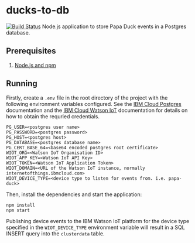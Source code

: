 # ducks-to-db
[![Build Status](https://travis-ci.org/Project-Owl/ducks-to-db.svg?branch=master)](https://travis-ci.org/Project-Owl/ducks-to-db)
Node.js application to store Papa Duck events in a Postgres database.
## Prerequisites
1. [Node.js and npm](https://nodejs.org/en/download/)

## Running
Firstly, create a `.env` file in the root directory of the project with the following environment variables configured. See the [IBM Cloud Postgres](https://console.bluemix.net/docs/services/databases-for-postgresql/connecting-external.html#connecting-external-app) documentation and the [IBM Cloud Watson IoT](https://console.bluemix.net/docs/services/IoT/platform_authorization.html#connecting-applications) documentation for details on how to obtain the requried credentials.
```
PG_USER=<postgres user name>
PG_PASSWORD=<postgres password>
PG_HOST=<postgres host>
PG_DATABASE=<postgres database name>
PG_CERT_BASE_64=<base64 encoded postgres root certificate>
WIOT_ORG=<Watson IoT Organisation ID>
WIOT_APP_KEY=<Watson IoT API Key>
WIOT_TOKEN=<Watson IoT Application Token>
WIOT_DOMAIN=<URL of the Watson IoT instance, normally internetofthings.ibmcloud.com>
WIOT_DEVICE_TYPE=<device type to listen for events from. i.e. papa-duck>
```
Then, install the dependencies and start the application:
```
npm install
npm start
```

Publishing device events to the IBM Watson IoT platform for the device type specified in the `WIOT_DEVICE_TYPE` environment variable will result in a SQL INSERT query into the `clusterdata` table.

